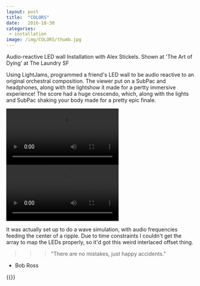 ```yaml
---
layout: post
title:  "COLORS"
date:   2016-10-30 
categories: 
 - installation
image: /img/COLORS/thumb.jpg
---
```


Audio-reactive LED wall Installation with Alex Stickels. Shown at 'The Art of Dying' at The Laundry SF
<!--more-->

Using LightJams, programmed a friend's LED wall to be audio reactive to an original orchestral composition. The viewer put on a SubPac and headphones, along with the lightshow it made for a pertty immersive experience! The score had a huge crescendo, which, along with the lights and SubPac shaking your body made for a pretty epic finale.


<video src="/assets/img/COLORS/1.mov" controls preload  > </video>
<video src="/assets/img/COLORS/2.mov" controls preload  > </video>


It was actually set up to do a wave simulation, with audio frequencies feeding the center of a ripple. Due to time constraints I couldn't get the array to map the LEDs properly, so it'd got this weird interlaced offset thing.

>>> "There are no mistakes, just happy accidents." 
- Bob Ross

{{<gallery colors>}}